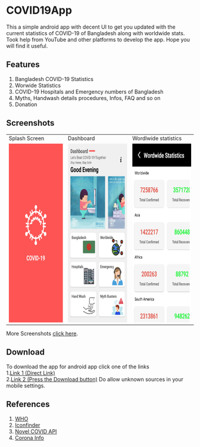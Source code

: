 # COVID19App

This a simple android app with decent UI to get you updated with the current statistics of COVID-19 of Bangladesh along with worldwide stats. Took help from YouTube and other platforms to develop the app. Hope you will find it useful.

## Features

1. Bangladesh COVID-19 Statistics
2. Worwide Statistics
3. COVID-19 Hospitals and Emergency numbers of Bangladesh
4. Myths, Handwash details procedures, Infos, FAQ and so on
5. Donation

## Screenshots
<table>
  <tr>
    <td>Splash Screen</td>
     <td>Dashboard</td>
    <td>Wordlwide statistics</td>
    

  </tr>
  <tr>
    <td><img src="https://raw.githubusercontent.com/mehadihn/COVID19App/master/Screenshots/Screenshot_2020-06-09-23-10-34-578_com.mehadi.coronabangladesh.jpg" width=270 height=480></td>
    <td><img src="https://raw.githubusercontent.com/mehadihn/COVID19App/master/Screenshots/Screenshot_2020-06-09-23-26-04-265_com.mehadi.coronabangladesh.jpg" width=270 height=480></td>
  <td><img src="https://raw.githubusercontent.com/mehadihn/COVID19App/master/Screenshots/Screenshot_2020-06-09-23-07-45-791_com.mehadi.coronabangladesh.jpg" width=270 height=480></td>

 
  </tr>
 </table>
 
 More Screenshots [click here](https://github.com/mehadihn/COVID19App/tree/master/Screenshots).

## Download
To download the app for android app click one of the links
<br/>
1.[Link 1 (Direct Link)](https://raw.githubusercontent.com/mehadihn/COVID19App/master/app/release/COVID-19%20by%20Mehadi.apk)<br/>
2.[Link 2 (Press the Download button)](https://github.com/mehadihn/COVID19App/blob/master/app/release/COVID-19%20by%20Mehadi.apk)
Do allow unknown sources in your mobile settings.

## References
1. [WHO](https://www.who.int/)
2. [Iconfinder](https://www.iconfinder.com/p/coronavirus-awareness-icons)
3. [Novel COVID API](https://corona.lmao.ninja/)
4. [Corona Info](https://corona.gov.bd/)
